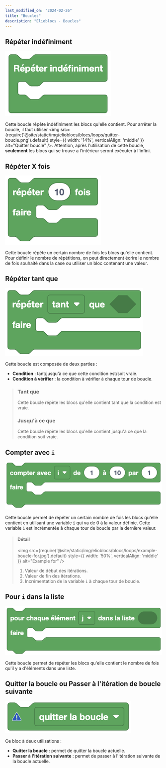 ```yaml
---
last_modified_on: "2024-02-26"
title: "Boucles"
description: "Elioblocs - Boucles"
---
```



## Répéter indéfiniment

![Infinite loop](../../../static/img/elioblocs/blocs/loops/boucle-infinie.png)

Cette boucle répète indéfiniment les blocs qu'elle contient. Pour arrêter la boucle, il faut utiliser <img src={require('@site/static/img/elioblocs/blocs/loops/quitter-boucle.png').default} style={{ width: '14%', verticalAlign: 'middle' }} alt="Quitter boucle" />. Attention, après l'utilisation de cette boucle, **seulement** les blocs qui se trouve a l'intérieur seront exécuter à l'infini.

## Répéter X fois

![For loop](../../../static/img/elioblocs/blocs/loops/boucle-repeter.png)

Cette boucle répète un certain nombre de fois les blocs qu'elle contient. Pour définir le nombre de répétitions, on peut directement écrire le nombre de fois souhaité dans la case ou utiliser un bloc contenant une valeur.

## Répéter tant que

![While loop](../../../static/img/elioblocs/blocs/loops/boucle-while.png)

Cette boucle est composée de deux parties :

- **Condition** : tant/jusqu'à ce que cette condition est/soit vraie.
- **Condition à vérifier** : la condition à vérifier à chaque tour de boucle.

> ### Tant que
>
> Cette boucle répète les blocs qu'elle contient tant que la condition est vraie.
>
> ### Jusqu'à ce que
>
> Cette boucle répète les blocs qu'elle contient jusqu'à ce que la condition soit vraie.

## Compter avec ```i```

![For i loop](../../../static/img/elioblocs/blocs/loops/boucle-for.png)

Cette boucle permet de répéter un certain nombre de fois les blocs qu'elle contient en utilisant une variable ```i``` qui va de 0 à la valeur définie. Cette variable ```i``` est incrémentée à chaque tour de boucle par la dernière valeur.

> #### Détail
> 
> <img src={require('@site/static/img/elioblocs/blocs/loops/example-boucle-for.jpg').default} style={{ width: '50%', verticalAlign: 'middle' }} alt="Example for" />
> 
> 1. Valeur de début des itérations.
> 2. Valeur de fin des itérations.
> 3. Incrémentation de la variable ```i``` à chaque tour de boucle.


## Pour ```i``` dans la liste

![For j in list loop](../../../static/img/elioblocs/blocs/loops/boucle-for-liste.png)

Cette boucle permet de répéter les blocs qu'elle contient le nombre de fois qu'il y a d'éléments dans une liste.


## Quitter la boucle ou Passer à l'itération de boucle suivante

![Exit loop](../../../static/img/elioblocs/blocs/loops/quitter-boucle.png)

Ce bloc à deux utilisations :

- **Quitter la boucle** : permet de quitter la boucle actuelle.
- **Passer à l'itération suivante** : permet de passer à l'itération suivante de la boucle actuelle.


